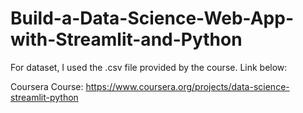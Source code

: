 # Build-a-Data-Science-Web-App-with-Streamlit-and-Python

For dataset, I used the .csv file provided by the course. Link below:

Coursera Course: https://www.coursera.org/projects/data-science-streamlit-python
